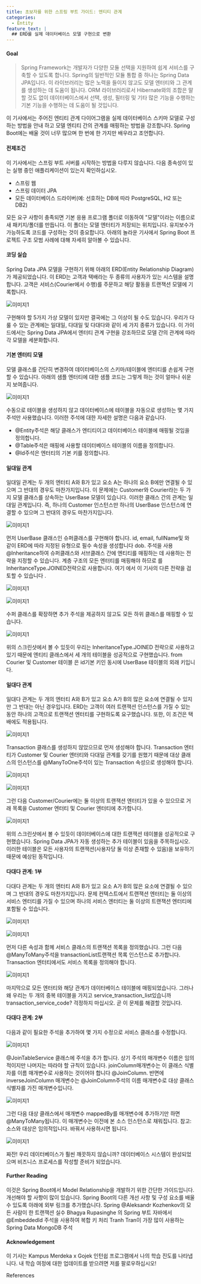 ```yaml
---
title: 초보자를 위한 스프링 부트 가이드: 엔티티 관계
categories:
  - Entity
feature_text: |
  ## ERD를 실제 데이터베이스 모델 구현으로 변환
---
```


#### Goal

> Spring Framework는 개발자가 다양한 모듈 선택을 지원하여 쉽게 서비스를 구축할 수 있도록 합니다. Spring의 일반적인 모듈 통합 중 하나는 Spring Data JPA입니다. 이 라이브러리는 많은 노력을 들이지 않고도 모델 엔터티와 그 관계를 생성하는 데 도움이 됩니다. ORM 라이브러리로서 Hibernate와의 조합은 말할 것도 없이 데이터베이스에서 선택, 생성, 필터링 및 기타 많은 기능을 수행하는 기본 기능을 수행하는 데 도움이 될 것입니다.

이 기사에서는 주어진 엔티티 관계 다이어그램을 실제 데이터베이스 스키마 모델로 구성하는 방법을 안내 하고 모델 엔티티 간의 관계를 매핑하는 방법을 강조합니다. Spring Boot에는 배울 것이 너무 많으며 한 번에 한 가지만 배우라고 조언합니다.

#### 전제조건

이 기사에서는 스프링 부트 서버를 시작하는 방법을 다루지 않습니다. 다음 종속성이 있는 실행 중인 애플리케이션이 있는지 확인하십시오.

- 스프링 웹
- 스프링 데이터 JPA
- 모든 데이터베이스 드라이버(예: 선호하는 DB에 따라 PostgreSQL, H2 또는 DB2)

모든 요구 사항이 충족되면 기본 응용 프로그램 폴더로 이동하여 "모델"이라는 이름으로 새 패키지/폴더를 만듭니다. 이 폴더는 모델 엔터티가 저장되는 위치입니다. 유지보수가 가능하도록 코드를 구성하는 것이 중요합니다. 아래의 놀라운 기사에서 Spring Boot 프로젝트 구조 모범 사례에 대해 자세히 알아볼 수 있습니다.

#### 코딩 실습

Spring Data JPA 모델을 구현하기 위해 아래의 ERD(Entity Relationship Diagram)가 제공되었습니다. 이 ERD는 고객과 택배라는 두 종류의 사용자가 있는 시스템을 설명합니다. 고객은 서비스(Courier에서 수행)를 주문하고 해당 활동을 트랜잭션 모델에 기록합니다.

![이미지1](./assets/1_WeJrS0RbizKm6UtTqsdcKQ.png)

구현해야 할 5가지 가상 모델이 있지만 결국에는 그 이상이 될 수도 있습니다. 우리가 다룰 수 있는 관계에는 일대일, 다대일 및 다대다와 같이 세 가지 종류가 있습니다. 이 가이드에서는 Spring Data JPA에서 엔터티 관계 구현을 강조하므로 모델 간의 관계에 따라 각 모델을 세분화합니다.

#### 기본 엔터티 모델

모델 클래스를 간단히 변경하여 데이터베이스의 스키마/테이블에 엔터티를 손쉽게 구현할 수 있습니다. 아래의 샘플 엔터티에 대한 샘플 코드는 그렇게 하는 것이 얼마나 쉬운지 보여줍니다.

![이미지1](./assets/1_w650sePgH2q-2CnfF6sTmw.png)

수동으로 테이블을 생성하지 않고 데이터베이스에 테이블을 자동으로 생성하는 몇 가지 주석만 사용했습니다. 이러한 주석에 대한 자세한 설명은 다음과 같습니다.

- @Entity주석은 해당 클래스가 엔티티이고 데이터베이스 테이블에 매핑될 것임을 정의합니다.
- @Table주석은 매핑에 사용할 데이터베이스 테이블의 이름을 정의합니다.
- @Id주석은 엔터티의 기본 키를 정의합니다.

#### 일대일 관계

일대일 관계는 두 개의 엔터티 A와 B가 있고 요소 A는 하나의 요소 B에만 연결될 수 있으며 그 반대의 경우도 마찬가지입니다. 이 문제에는 Customer와 Courier라는 두 가지 모델 클래스를 상속하는 UserBase 모델이 있습니다. 이러한 클래스 간의 관계는 일대일 관계입니다. 즉, 하나의 Customer 인스턴스만 하나의 UserBase 인스턴스에 연결할 수 있으며 그 반대의 경우도 마찬가지입니다.

![이미지1](./assets/1_QoBVHloVxTVx1pRrHBwh_g.png)

먼저 UserBase 클래스인 슈퍼클래스를 구현해야 합니다. id, email, fullName및 와 같이 ERD에 따라 지정된 유형으로 필수 속성을 생성합니다 dob.
주석을 사용 @Inheritance하여 슈퍼클래스와 서브클래스 간에 엔티티를 매핑하는 데 사용하는 전략을 지정할 수 있습니다. 계층 구조의 모든 엔터티를 매핑해야 하므로 를 InheritanceType.JOINED전략으로 사용합니다. 여기 에서 이 기사의 다른 전략을 검토할 수 있습니다 .

![이미지1](./assets/1_pirkeCs1pvgBvGD8DWlYwQ.png)

![이미지1](./assets/1_sihBKOl7qhlFz5e6_S_f3g.png)

수퍼 클래스를 확장하면 추가 주석을 제공하지 않고도 모든 하위 클래스를 매핑할 수 있습니다.

![이미지1](./assets/1_GSWsFKX7UJw4lzoCbdjrpg.png)

위의 스크린샷에서 볼 수 있듯이 우리는 InheritanceType.JOINED 전략으로 사용하고 있기 때문에 엔티티 클래스에서 세 개의 테이블을 성공적으로 구현했습니다. from Courier 및 Customer 테이블 은 id기본 키인 동시에 UserBase 테이블의 외래 키입니다.

#### 일대다 관계

일대다 관계는 두 개의 엔터티 A와 B가 있고 요소 A가 B의 많은 요소에 연결될 수 있지만 그 반대는 아닌 경우입니다. ERD는 고객이 여러 트랜잭션 인스턴스를 가질 수 있는 동안 하나의 고객으로 트랜잭션 엔터티를 구현하도록 요구했습니다. 또한, 이 조건은 택배에도 적용됩니다.

![이미지1](./assets/1_VTGQ7NQGeKufJdbImPM6YA.png)

Transaction 클래스를 생성하지 않았으므로 먼저 생성해야 합니다. Transaction 엔터티가 Customer 및 Courier 엔터티와 다대일 관계를 갖기를 원했기 때문에 대상 클래스의 인스턴스를 @ManyToOne주석이 있는 Transaction 속성으로 생성해야 합니다.

![이미지1](./assets/1_KL8aX7JyAkUSg2m1OmlP_g.png)

![이미지1](./assets/1_JY9Z17N9EFZH3waMU0OZ8Q.png)

그런 다음 Customer/Courier에는 둘 이상의 트랜잭션 엔터티가 있을 수 있으므로 거래 목록을 Customer 엔터티 및 Courier 엔터티에 추가합니다.

![이미지1](./assets/1_YADg6v9ZqUZrXzM-lVGNOA.png)

위의 스크린샷에서 볼 수 있듯이 데이터베이스에 대한 트랜잭션 테이블을 성공적으로 구현했습니다. Spring Data JPA가 자동 생성하는 추가 테이블이 있음을 주목하십시오. 이러한 테이블은 모든 사용자의 트랜잭션(사용자당 둘 이상 존재할 수 있음)을 보유하기 때문에 예상된 동작입니다.

#### 다대다 관계: 1부

다대다 관계는 두 개의 엔터티 A와 B가 있고 요소 A가 B의 많은 요소에 연결될 수 있으며 그 반대의 경우도 마찬가지입니다. 문제 컨텍스트에서 트랜잭션 엔터티는 둘 이상의 서비스 엔터티를 가질 수 있으며 하나의 서비스 엔터티는 둘 이상의 트랜잭션 엔터티에 포함될 수 있습니다.

![이미지1](./assets/1_uLmYX-Rqh2Fwv8XueyRK3Q.png)

![이미지1](./assets/1_W3ZLFlMmFNrRtVrNhAl-1w.png)

먼저 다른 속성과 함께 서비스 클래스의 트랜잭션 목록을 정의했습니다. 그런 다음 @ManyToMany주석을 transactionList트랜잭션 목록 인스턴스로 추가합니다. Transaction 엔터티에서도 서비스 목록을 정의해야 합니다.

![이미지1](./assets/1_VEzuASWYYIRmZKJnk5VPHQ.png)

마지막으로 모든 엔터티와 해당 관계가 데이터베이스 테이블에 매핑되었습니다. 그러나 왜 우리는 두 개의 중복 테이블을 가지고 service_transaction_list있습니까 transaction_service_code? 걱정하지 마십시오. 곧 이 문제를 해결할 것입니다.

#### 다대다 관계: 2부

다음과 같이 필요한 주석을 추가하여 몇 가지 수정으로 서비스 클래스를 수정합니다.

![이미지1](./assets/1_ccdysg1rLEiwmUvMxZzPmw.png)

@JoinTableService 클래스에 주석을 추가 합니다. 상기 주석의 매개변수 이름은 임의적이지만 나머지는 따라야 할 규칙이 있습니다. joinColumn매개변수는 이 클래스 식별자를 이름 매개변수로 사용하는 것이어야 합니다 @JoinColumn. 반면에 inverseJoinColumn 매개변수는 @JoinColumn주석의 이름 매개변수로 대상 클래스 식별자를 가진 매개변수입니다.

![이미지1](./assets/1_raOIMh4KvS1GfRK30jeiQA.png)

그런 다음 대상 클래스에서 매개변수 mappedBy를 매개변수에 추가하기만 하면 @ManyToMany됩니다. 이 매개변수는 이전에 본 소스 인스턴스로 채워집니다.
참고: 소스와 대상은 임의적입니다. 바꿔서 사용하시면 됩니다.

![이미지1](./assets/1_G56MTpCLG8m-wFdUQq02Kg.png)

짜잔! 우리 데이터베이스가 훨씬 깨끗하지 않습니까? 데이터베이스 시스템이 완성되었으며 비즈니스 프로세스를 작성할 준비가 되었습니다.

#### Further Reading

이것은 Spring Boot에서 Model Relationship을 개발하기 위한 간단한 가이드입니다. 개선해야 할 사항이 많이 있습니다. Spring Boot의 다른 개선 사항 및 구성 요소를 배울 수 있도록 아래에 외부 링크를 추가했습니다.
Spring @Aleksandr Kozhenkov의 모든 사람이 한 트랜잭션 실수
Bhagya Rupasinghe 의 Spring 부트 자바에서 @EmbeddedId 주석을 사용하여 복합 키 처리
Tranh Tran이 가장 많이 사용하는 Spring Data MongoDB 주석

#### Acknowledgement

이 기사는 Kampus Merdeka x Gojek 인턴쉽 프로그램에서 나의 학습 진도를 나타냅니다. 내 학습 여정에 대한 업데이트를 받으려면 저를 팔로우하십시오!

References
